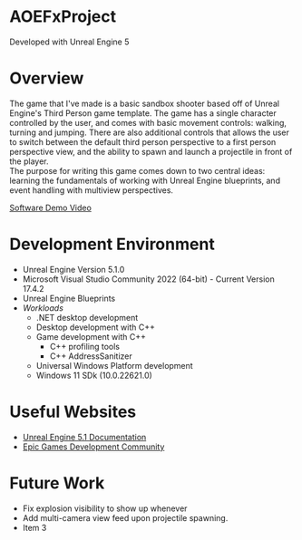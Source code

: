# AOEFxProject

Developed with Unreal Engine 5

# Overview

The game that I've made is a basic sandbox shooter based off of Unreal Engine's Third Person game template. The game has a single character controlled by the user, and comes with basic movement controls: walking, turning and jumping. There are also additional controls that allows the user to switch between the default third person perspective to a first person perspective view, and the ability to spawn and launch a projectile in front of the player.  
The purpose for writing this game comes down to two central ideas: learning the fundamentals of working with Unreal Engine blueprints, and event handling with multiview perspectives.

[Software Demo Video](http://youtube.link.goes.here)

# Development Environment

* Unreal Engine Version 5.1.0
* Microsoft Visual Studio Community 2022 (64-bit) - Current Version 17.4.2
* Unreal Engine Blueprints
* *Workloads*
  * .NET desktop development
  * Desktop development with C++
  * Game development with C++
    * C++ profiling tools
    * C++ AddressSanitizer
  * Universal Windows Platform development
  * Windows 11 SDk (10.0.22621.0)


# Useful Websites
* [Unreal Engine 5.1 Documentation](https://docs.unrealengine.com/5.1/en-US/)
* [Epic Games Development Community](https://dev.epicgames.com/community/learning?application=unreal_engine)

# Future Work

* Fix explosion visibility to show up whenever
* Add multi-camera view feed upon projectile spawning.
* Item 3
